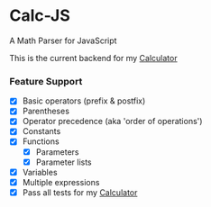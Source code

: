 # Calc-JS
A Math Parser for JavaScript

This is the current backend for my [Calculator](https://github.com/Thatguyjs/Calculator-Ext)


### Feature Support
 - [x] Basic operators (prefix & postfix)
 - [x] Parentheses
 - [x] Operator precedence (aka 'order of operations')
 - [x] Constants
 - [x] Functions
   - [x] Parameters
   - [x] Parameter lists
 - [x] Variables
 - [x] Multiple expressions
 - [x] Pass all tests for my [Calculator](https://github.com/Thatguyjs/Calculator-Ext)
